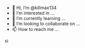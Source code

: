 - 👋 Hi, I’m @killmax134
- 👀 I’m interested in ...
- 🌱 I’m currently learning ...
- 💞️ I’m looking to collaborate on ...
- 📫 How to reach me ...

<!---
killmax134/killmax134 is a ✨ special ✨ repository because its `README.md` (this file) appears on your GitHub profile.
You can click the Preview link to take a look at your changes.
--->si

